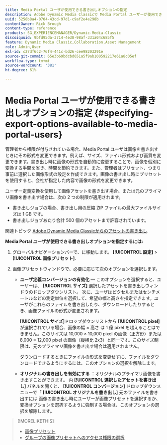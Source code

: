 ```yaml
---
title: Media Portal ユーザが使用できる書き出しオプションの指定
description: Adobe Dynamic Media Classicで Media Portal ユーザーが使用できる書き出しオプションを指定する方法について説明します。
uuid: 5258b8a4-0704-43cd-97d1-c9af2e4e298b
contentOwner: Rick Brough
content-type: reference
products: SG_EXPERIENCEMANAGER/Dynamic-Media-Classic
discoiquuid: 9bfd95da-3714-4e38-98af-331a04c685f5
feature: Dynamic Media Classic,Collaboration,Asset Management
role: Admin,User
exl-id: c27df6c2-76f4-441c-bd26-cee98203291e
source-git-commit: 65e3b69bdcbd651a5f9ab100592217e61a8c05ef
workflow-type: tm+mt
source-wordcount: '381'
ht-degree: 61%

---
```


# Media Portal ユーザが使用できる書き出しオプションの指定 {#specifying-export-options-available-to-media-portal-users}

管理者から権限が付与されている場合、Media Portal ユーザは画像を書き出すときにその形式を変更できます。例えば、サイズ、ファイル形式および画質を変更できます。書き出し時に画像の形式を自動的に変更することで、画像を個別に変換する手間を省き、時間を節約できます。また、管理者はプリセット、つまり事前に選択した画像形式の設定を作成できます。画像の書き出し時にプリセットを使用すると、会社が指定した内容で画像の形式を変更できます。

ユーザー定義変換を使用して画像アセットを書き出す場合、または元のプライマリ画像を書き出す場合は、次の 2 つの制限が適用されます。

* 書き出しジョブの場合、書き出し用の圧縮 ZIP ファイルの最大ファイルサイズは 1 GB です。
* 書き出しジョブあたり合計 500 個のアセットまで許容されています。

関連トピック [Adobe Dynamic Media Classicからのアセットの書き出し](exporting-assets-from-dmc.md#exporting-assets-from_dmc).

**Media Portal ユーザが使用できる書き出しオプションを指定するには:**

1. グローバルナビゲーションバーで、に移動します。 **[!UICONTROL 設定]** > **[!UICONTROL 画像プリセット]**.
1. 画像プリセットウィンドウで、必要に応じて次のオプションを選択します。

   * **ユーザ定義コンバージョンの有効化**  — このオプションを選択すると、ユーザーは、 **[!UICONTROL サイズ]** 選択したアセットを書き出しウィンドウのドロップダウンリスト。 次に、ユーザはピクセルまたはセンチメートルなどの測定単位を選択して、希望の幅と高さを指定できます。ユーザがこれらのファイルを書き出したり、ダウンロードしたりするとき、画像ファイルの形式が変更されます。

      **[!UICONTROL サイズ]**&#x200B;ドロップダウンリストから **[!UICONTROL pixel]** が選択されている場合、画像の幅 × 高さ は 1 億 pixel を超えることはできません。このサイズは 10,000 × 10,000 pixel の画像（正方形）または 8,000 × 12,000 pixel の画像（縦横比 2x3）と同一です。このサイズ制限は、元のプライマリ画像を書き出す場合は適用されません。

      ダウンロードするときにファイルの形式を変更せずに、ファイルをダウンロードできるようにするには、このオプションの選択を解除します。

   * **オリジナルの書き出しを有効にする** ：オリジナルのプライマリ画像を書き出すことができます。 内 **[!UICONTROL 選択したアセットを書き出し]** パネルを開くと、 **[!UICONTROL コンバージョン]** ドロップダウンメニューで「 **[!UICONTROL オリジナルを書き出し]** 元のファイルを書き出すには 画像の書き出し時にユーザーが画像プリセットを選択するか、変換オプションを選択するように強制する場合は、このオプションの選択を解除します。

>[!MORELIKETHIS]
>
>* [画像プリセット](application-setup.md#image_presets)
>* [グループの画像プリセットへのアクセス権限の選択](creating-media-portal-groups.md#choosing_image_preset_access_permissions_for_a_group)

